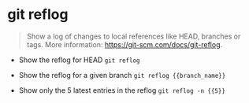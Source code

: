 # git reflog
> Show a log of changes to local references like HEAD, branches or tags.
> More information: <https://git-scm.com/docs/git-reflog>.

- Show the reflog for HEAD
`git reflog`

- Show the reflog for a given branch
`git reflog {{branch_name}}`

- Show only the 5 latest entries in the reflog
`git reflog -n {{5}}`
